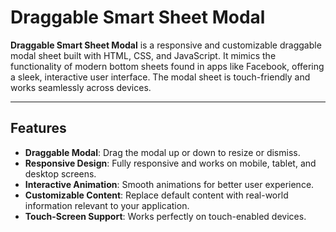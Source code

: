 # Draggable Smart Sheet Modal

**Draggable Smart Sheet Modal** is a responsive and customizable draggable modal sheet built with HTML, CSS, and JavaScript. It mimics the functionality of modern bottom sheets found in apps like Facebook, offering a sleek, interactive user interface. The modal sheet is touch-friendly and works seamlessly across devices.

---

## Features

- **Draggable Modal**: Drag the modal up or down to resize or dismiss.
- **Responsive Design**: Fully responsive and works on mobile, tablet, and desktop screens.
- **Interactive Animation**: Smooth animations for better user experience.
- **Customizable Content**: Replace default content with real-world information relevant to your application.
- **Touch-Screen Support**: Works perfectly on touch-enabled devices.
